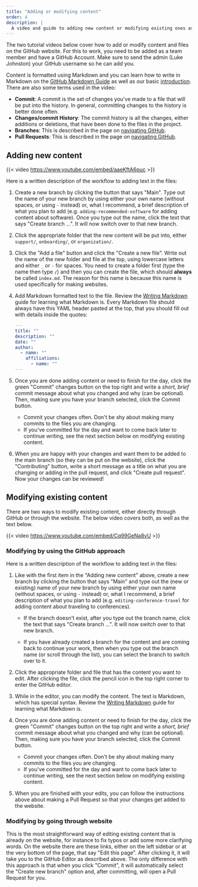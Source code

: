 ```yaml
---
title: "Adding or modifying content"
order: 4
description: |
  A video and guide to adding new content or modifying existing ones as a team member.
---
```


The two tutorial videos below cover how to add or modify content and
files on the GitHub website. For this to work, you need to be added as a
team member and have a GitHub Account. Make sure to send the admin (Luke
Johnston) your GitHub username so he can add you.

Content is formatted using Markdown and you can learn how to write in
Markdown on the [GitHub Markdown
Guide](https://guides.github.com/features/mastering-markdown/) as well
as our basic [introduction](writing-markdown.md). There are also some
terms used in the video:

-   **Commit**: A commit is the set of changes you've made to a file
    that will be put into the history. In general, committing changes to
    the history is better done often.
-   **Changes/commit History**: The commit history is all the changes,
    either additions or deletions, that have been done to the files in
    the project.
-   **Branches**: This is described in the page on [navigating
    GitHub](navigating-github.md).
-   **Pull Requests**: This is described in the page on [navigating
    GitHub](navigating-github.md).

## Adding new content

{{< video https://www.youtube.com/embed/aaeKftA6puc >}}

Here is a written description of the workflow to adding text in the
files:

1.  Create a new branch by clicking the button that says "Main". Type
    out the name of your new branch by using either your own name
    (without spaces, or using `-` instead) or, what I recommend, a brief
    description of what you plan to add (e.g.
    `adding-recommended-software` for adding content about software).
    Once you type out the name, click the text that says "Create branch
    ...". It will now switch over to that new branch.

2.  Click the appropriate folder that the new content will be put into,
    either `support/`, `onboarding/`, or `organization/`.

3.  Click the "Add a file" button and click the "Create a new file".
    Write out the name of the new folder and file at the top, using
    lowercase letters and either `_` or `-` for spaces. You need to
    create a folder first (type the name then type `/`) and then you can
    create the file, which should **always** be called `index.md`. The
    reason for this name is because this name is used specifically for
    making websites.

4.  Add Markdown formatted text to the file. Review the [Writing
    Markdown](writing-markdown.md) guide for learning what Markdown is.
    Every Markdown file should always have this YAML header pasted at
    the top, that you should fill out with details inside the quotes:

    ``` yaml
    ---
    title: ""
    description: ""
    date: ""
    author:
      - name: ""
        affiliations:
          - name: ""
    ---
    ```

5.  Once you are done adding content or need to finish for the day,
    click the green "Commit" changes button on the top right and write a
    *short, brief* commit message about what you changed and why (can be
    optional). Then, making sure you have your branch selected, click
    the Commit button.

    -   Commit your changes often. Don't be shy about making many
        commits to the files you are changing.
    -   If you've committed for the day and want to come back later to
        continue writing, see the next section below on modifying
        existing content.

6.  When you are happy with your changes and want them to be added to
    the main branch (so they can be put on the website), click the
    "Contributing" button, write a short message as a title on what you
    are changing or adding in the pull request, and click "Create pull
    request". Now your changes can be reviewed!

## Modifying existing content

There are two ways to modify existing content, either directly through
GitHub or through the website. The below video covers both, as well as
the text below.

{{< video https://www.youtube.com/embed/Cq99GeNa8vU >}}

### Modifying by using the GitHub approach

Here is a written description of the workflow to adding text in the
files:

1.  Like with the first item in the "Adding new content" above, create a
    new branch by clicking the button that says "Main" and type out the
    (new or existing) name of your new branch by using either your own
    name (without spaces, or using `-` instead) or, what I recommend, a
    brief description of what you plan to add (e.g.
    `editing-conference-travel` for adding content about traveling to
    conferences).

    -   If the branch doesn't exist, after you type out the branch name,
        click the text that says "Create branch ...". It will now switch
        over to that new branch.

    -   If you have already created a branch for the content and are
        coming back to continue your work, then when you type out the
        branch name (or scroll through the list), you can select the
        branch to switch over to it.

2.  Click the appropriate folder and file that has the content you want
    to edit. After clicking the file, click the pencil icon in the top
    right corner to enter the GitHub editor.

3.  While in the editor, you can modify the content. The text is
    Markdown, which has special syntax. Review the [Writing
    Markdown](writing-markdown.md) guide for learning what Markdown is.

4.  Once you are done adding content or need to finish for the day,
    click the green "Commit" changes button on the top right and write a
    *short, brief* commit message about what you changed and why (can be
    optional). Then, making sure you have your branch selected, click
    the Commit button.

    -   Commit your changes often. Don't be shy about making many
        commits to the files you are changing.
    -   If you've committed for the day and want to come back later to
        continue writing, see the next section below on modifying
        existing content.

5.  When you are finished with your edits, you can follow the
    instructions above about making a Pull Request so that your changes
    get added to the website.

### Modifying by going through website

This is the most straightforward way of editing existing content that is
already on the website, for instance to fix typos or add some more
clarifying words. On the website there are these links, either on the
left sidebar or at the very bottom of the page, that say "Edit this
page". After clicking it, it will take you to the GitHub Editor as
described above. The only difference with this approach is that when you
click "Commit", it will automatically select the "Create new branch"
option and, after committing, will open a Pull Request for you.
